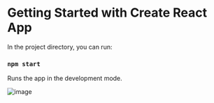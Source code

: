 # Getting Started with Create React App

In the project directory, you can run:

### `npm start`

Runs the app in the development mode.

![image](https://github.com/lnikol00/calculator-react/assets/122328343/40bbe118-647f-4195-bed2-9f414e4584a9)

